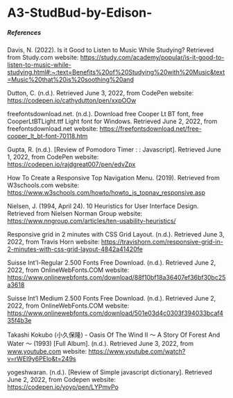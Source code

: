 # A3-StudBud-by-Edison-


##### References 

Davis, N. (2022). Is it Good to Listen to Music While Studying? Retrieved from Study.com website: https://study.com/academy/popular/is-it-good-to-listen-to-music-while-studying.html#:~:text=Benefits%20of%20Studying%20with%20Music&text=Music%20that%20is%20soothing%20and

Dutton, C. (n.d.). Retrieved June 3, 2022, from CodePen website: https://codepen.io/cathydutton/pen/xxpOOw

freefontsdownload.net. (n.d.). Download free Cooper Lt BT font, free CooperLtBTLight.ttf Light font for Windows. Retrieved June 2, 2022, from freefontsdownload.net website: https://freefontsdownload.net/free-cooper_lt_bt-font-70118.htm

Gupta, R. (n.d.). [Review of Pomodoro Timer : : Javascript]. Retrieved June 1, 2022, from CodePen website: https://codepen.io/rajdgreat007/pen/edvZpx

How To Create a Responsive Top Navigation Menu. (2019). Retrieved from W3schools.com website: https://www.w3schools.com/howto/howto_js_topnav_responsive.asp

Nielsen, J. (1994, April 24). 10 Heuristics for User Interface Design. Retrieved from Nielsen Norman Group website: https://www.nngroup.com/articles/ten-usability-heuristics/

Responsive grid in 2 minutes with CSS Grid Layout. (n.d.). Retrieved June 3, 2022, from Travis Horn website: https://travishorn.com/responsive-grid-in-2-minutes-with-css-grid-layout-4842a41420fe

Suisse Int'l-Regular 2.500 Fonts Free Download. (n.d.). Retrieved June 2, 2022, from OnlineWebFonts.COM website: https://www.onlinewebfonts.com/download/88f10bf18a36407ef36bf30bc25a3618

Suisse Int’l Medium 2.500 Fonts Free Download. (n.d.). Retrieved June 2, 2022, from OnlineWebFonts.COM website: https://www.onlinewebfonts.com/download/501e03d4c0303f394033bcaf435f4b3e

Takashi Kokubo (小久保隆) - Oasis Of The Wind II ～ A Story Of Forest And Water ～ (1993) [Full Album]. (n.d.). Retrieved June 3, 2022, from www.youtube.com website: https://www.youtube.com/watch?v=rWEI9y6PElo&t=249s

yogeshwaran. (n.d.). [Review of Simple javascript dictionary]. Retrieved June 2, 2022, from Codepen website: https://codepen.io/yoyo/pen/LYPmvPo

